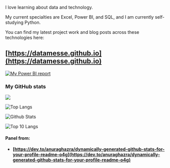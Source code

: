 I love learning about data and technology.

My current specialties are Excel, Power BI, and SQL, and I am currently self-studying Python.

You can find my latest project work and blog posts across these technologies here:

## [https://datamesse.github.io](https://datamesse.github.io)

[![My Power BI report](https://github.com/datamesse/datamesse.github.io/blob/main/src/assets-portfolio/img-2022-12-portfolio-website-react-v3.gif?raw=true)](https://datamesse.github.io)


### My GitHub stats

![](https://github-profile-summary-cards.vercel.app/api/cards/profile-details?username=datamesse&theme=default)

![Top Langs](https://github-readme-stats.vercel.app/api/top-langs/?username=datamesse&langs_count=8&theme=default)

![Github Stats](https://github-readme-stats.vercel.app/api?username=datamesse&theme=default)

![Top 10 Langs](http://github-profile-summary-cards.vercel.app/api/cards/most-commit-language?username=datamesse&theme=default)

#### Panel from:
* **[https://dev.to/anuraghazra/dynamically-generated-github-stats-for-your-profile-readme-o4g](https://dev.to/anuraghazra/dynamically-generated-github-stats-for-your-profile-readme-o4g)**
